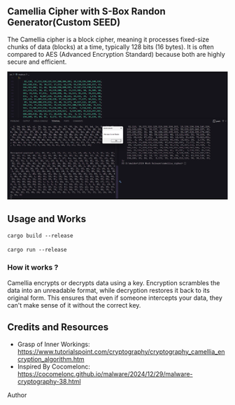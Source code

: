 ## Camellia Cipher with S-Box Randon Generator(Custom SEED)

The Camellia cipher is a block cipher, meaning it processes fixed-size chunks of data (blocks) at a time, typically 128 bits (16 bytes). It is often compared to AES (Advanced Encryption Standard) because both are highly secure and efficient.

![POC_WORKINGS](./image.png)

## Usage and Works

```
cargo build --release

cargo run --release
```

### How it works ?

Camellia encrypts or decrypts data using a key. Encryption scrambles the data into an unreadable format, while decryption restores it back to its original form. This ensures that even if someone intercepts your data, they can't make sense of it without the correct key.

## Credits and Resources

* Grasp of Inner Workings: https://www.tutorialspoint.com/cryptography/cryptography_camellia_encryption_algorithm.htm
* Inspired By Cocomelonc: https://cocomelonc.github.io/malware/2024/12/29/malware-cryptography-38.html

Author
